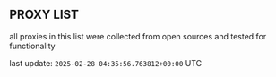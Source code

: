 ## PROXY LIST

all proxies in this list were collected from open sources and tested for functionality

last update: `2025-02-28 04:35:56.763812+00:00` UTC